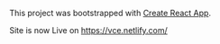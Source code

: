 This project was bootstrapped with [Create React App](https://github.com/facebook/create-react-app).

Site is now Live on https://vce.netlify.com/
